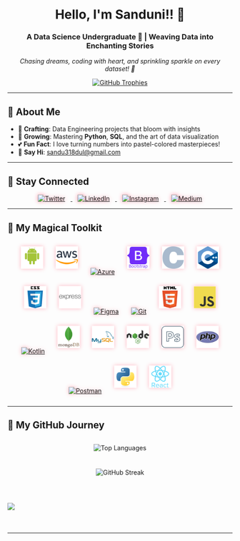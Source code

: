 <h1 align="center">Hello, I'm Sanduni!! 🌷</h1>
<h3 align="center">A Data Science Undergraduate 🌺 | Weaving Data into Enchanting Stories</h3>

<p align="center">
  <em>Chasing dreams, coding with heart, and sprinkling sparkle on every dataset! 💫</em>
</p>

<p align="center">
  <a href="https://github.com/ryo-ma/github-profile-trophy">
    <img src="https://github-profile-trophy.vercel.app/?username=sandudul&ryo-ma&theme=nord&margin-w=10&column=8" alt="GitHub Trophies" />
  </a>
</p>

---

## 🌸 About Me

- 🌟 **Crafting**: Data Engineering projects that bloom with insights
- 🌱 **Growing**: Mastering **Python**, **SQL**, and the art of data visualization
- 💕 **Fun Fact**: I love turning numbers into pastel-colored masterpieces!
- 📩 **Say Hi**: [sandu318dul@gmail.com](mailto:sandu318dul@gmail.com)

---

## 💌 Stay Connected

<p align="center">
  <a href="https://twitter.com/sd_318" target="_blank">
    <img src="https://raw.githubusercontent.com/rahuldkjain/github-profile-readme-generator/master/src/images/icons/Social/twitter.svg" alt="Twitter" height="40" width="50" style="margin: 0 12px; filter: drop-shadow(0 0 5px #FF91A4);" />
  </a>
  <a href="https://linkedin.com/in/sanduni-dulakshika-1a4394229" target="_blank">
    <img src="https://raw.githubusercontent.com/rahuldkjain/github-profile-readme-generator/master/src/images/icons/Social/linked-in-alt.svg" alt="LinkedIn" height="40" width="50" style="margin: 0 12px; filter: drop-shadow(0 0 5px #FF91A4);" />
  </a>
  <a href="https://instagram.com/__sa_ndu__" target="_blank">
    <img src="https://raw.githubusercontent.com/rahuldkjain/github-profile-readme-generator/master/src/images/icons/Social/instagram.svg" alt="Instagram" height="40" width="50" style="margin: 0 12px; filter: drop-shadow(0 0 5px #FF91A4);" />
  </a>
  <a href="https://medium.com/@sandu318dul" target="_blank">
    <img src="https://raw.githubusercontent.com/rahuldkjain/github-profile-readme-generator/master/src/images/icons/Social/medium.svg" alt="Medium" height="40" width="50" style="margin: 0 12px; filter: drop-shadow(0 0 5px #FF91A4);" />
  </a>
</p>

---

## 🎀 My Magical Toolkit

<p align="center">
  <a href="https://developer.android.com" target="_blank"><img src="https://raw.githubusercontent.com/devicons/devicon/master/icons/android/android-original-wordmark.svg" alt="Android" width="50" height="50" style="margin: 12px; filter: drop-shadow(0 0 5px #FFB6C1);" /></a>
  <a href="https://aws.amazon.com" target="_blank"><img src="https://raw.githubusercontent.com/devicons/devicon/master/icons/amazonwebservices/amazonwebservices-original-wordmark.svg" alt="AWS" width="50" height="50" style="margin: 12px; filter: drop-shadow(0 0 5px #FFB6C1);" /></a>
  <a href="https://azure.microsoft.com/en-in/" target="_blank"><img src="https://www.vectorlogo.zone/logos/microsoft_azure/microsoft_azure-icon.svg" alt="Azure" width="50" height="50" style="margin: 12px; filter: drop-shadow(0 0 5px #FFB6C1);" /></a>
  <a href="https://getbootstrap.com" target="_blank"><img src="https://raw.githubusercontent.com/devicons/devicon/master/icons/bootstrap/bootstrap-plain-wordmark.svg" alt="Bootstrap" width="50" height="50" style="margin: 12px; filter: drop-shadow(0 0 5px #FFB6C1);" /></a>
  <a href="https://www.cprogramming.com/" target="_blank"><img src="https://raw.githubusercontent.com/devicons/devicon/master/icons/c/c-original.svg" alt="C" width="50" height="50" style="margin: 12px; filter: drop-shadow(0 0 5px #FFB6C1);" /></a>
  <a href="https://www.w3schools.com/cpp/" target="_blank"><img src="https://raw.githubusercontent.com/devicons/devicon/master/icons/cplusplus/cplusplus-original.svg" alt="C++" width="50" height="50" style="margin: 12px; filter: drop-shadow(0 0 5px #FFB6C1);" /></a>
  <a href="https://www.w3schools.com/css/" target="_blank"><img src="https://raw.githubusercontent.com/devicons/devicon/master/icons/css3/css3-original-wordmark.svg" alt="CSS3" width="50" height="50" style="margin: 12px; filter: drop-shadow(0 0 5px #FFB6C1);" /></a>
  <a href="https://expressjs.com" target="_blank"><img src="https://raw.githubusercontent.com/devicons/devicon/master/icons/express/express-original-wordmark.svg" alt="Express" width="50" height="50" style="margin: 12px; filter: drop-shadow(0 0 5px #FFB6C1);" /></a>
  <a href="https://www.figma.com/" target="_blank"><img src="https://www.vectorlogo.zone/logos/figma/figma-icon.svg" alt="Figma" width="50" height="50" style="margin: 12px; filter: drop-shadow(0 0 5px #FFB6C1);" /></a>
  <a href="https://git-scm.com/" target="_blank"><img src="https://www.vectorlogo.zone/logos/git-scm/git-scm-icon.svg" alt="Git" width="50" height="50" style="margin: 12px; filter: drop-shadow(0 0 5px #FFB6C1);" /></a>
  <a href="https://www.w3.org/html/" target="_blank"><img src="https://raw.githubusercontent.com/devicons/devicon/master/icons/html5/html5-original-wordmark.svg" alt="HTML5" width="50" height="50" style="margin: 12px; filter: drop-shadow(0 0 5px #FFB6C1);" /></a>
  <a href="https://developer.mozilla.org/en-US/docs/Web/JavaScript" target="_blank"><img src="https://raw.githubusercontent.com/devicons/devicon/master/icons/javascript/javascript-original.svg" alt="JavaScript" width="50" height="50" style="margin: 12px; filter: drop-shadow(0 0 5px #FFB6C1);" /></a>
  <a href="https://kotlinlang.org" target="_blank"><img src="https://www.vectorlogo.zone/logos/kotlinlang/kotlinlang-icon.svg" alt="Kotlin" width="50" height="50" style="margin: 12px; filter: drop-shadow(0 0 5px #FFB6C1);" /></a>
  <a href="https://www.mongodb.com/" target="_blank"><img src="https://raw.githubusercontent.com/devicons/devicon/master/icons/mongodb/mongodb-original-wordmark.svg" alt="MongoDB" width="50" height="50" style="margin: 12px; filter: drop-shadow(0 0 5px #FFB6C1);" /></a>
  <a href="https://www.mysql.com/" target="_blank"><img src="https://raw.githubusercontent.com/devicons/devicon/master/icons/mysql/mysql-original-wordmark.svg" alt="MySQL" width="50" height="50" style="margin: 12px; filter: drop-shadow(0 0 5px #FFB6C1);" /></a>
  <a href="https://nodejs.org" target="_blank"><img src="https://raw.githubusercontent.com/devicons/devicon/master/icons/nodejs/nodejs-original-wordmark.svg" alt="Node.js" width="50" height="50" style="margin: 12px; filter: drop-shadow(0 0 5px #FFB6C1);" /></a>
  <a href="https://www.photoshop.com/en" target="_blank"><img src="https://raw.githubusercontent.com/devicons/devicon/master/icons/photoshop/photoshop-line.svg" alt="Photoshop" width="50" height="50" style="margin: 12px; filter: drop-shadow(0 0 5px #FFB6C1);" /></a>
  <a href="https://www.php.net" target="_blank"><img src="https://raw.githubusercontent.com/devicons/devicon/master/icons/php/php-original.svg" alt="PHP" width="50" height="50" style="margin: 12px; filter: drop-shadow(0 0 5px #FFB6C1);" /></a>
  <a href="https://postman.com" target="_blank"><img src="https://www.vectorlogo.zone/logos/getpostman/getpostman-icon.svg" alt="Postman" width="50" height="50" style="margin: 12px; filter: drop-shadow(0 0 5px #FFB6C1);" /></a>
  <a href="https://www.python.org" target="_blank"><img src="https://raw.githubusercontent.com/devicons/devicon/master/icons/python/python-original.svg" alt="Python" width="50" height="50" style="margin: 12px; filter: drop-shadow(0 0 5px #FFB6C1);" /></a>
  <a href="https://reactjs.org/" target="_blank"><img src="https://raw.githubusercontent.com/devicons/devicon/master/icons/react/react-original-wordmark.svg" alt="React" width="50" height="50" style="margin: 12px; filter: drop-shadow(0 0 5px #FFB6C1);" /></a>
</p>

---

## 🌈 My GitHub Journey

<p align="center">
  <img src="https://github-readme-stats.vercel.app/api/top-langs?username=sandudul&show_icons=true&locale=en&layout=compact&theme=panda" alt="Top Languages" style="margin: 12px;" />
</p>

<p align="center">
  <img src="https://github-readme-streak-stats.herokuapp.com/?user=sandudul&theme=panda&hide_border=true" alt="GitHub Streak" style="margin: 12px;" />
</p>

<br><br>
<img src="https://raw.githubusercontent.com/innng/innng/master/assets/kyubey.gif" height="40" />
<br><br><br>


---
